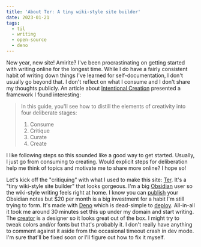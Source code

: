```yaml
---
title: 'About Ter: A tiny wiki-style site builder'
date: 2023-01-21
tags:
  - til
  - writing
  - open-source
  - deno
---
```


New year, new site! Amirite? I've been procrastinating on getting started with writing online for the longest time. While I do have a fairly consistent habit of writing down things I've learned for self-documentation, I don't usually go beyond that. I don't reflect on what I consume and I don't share my thoughts publicly. An article about [Intentional Creation](https://github.com/readme/guides/intentional-creation) presented a framework I found interesting:

> In this guide, you'll see how to distill the elements of creativity into four deliberate stages: 
> 
> 1. Consume
> 2. Critique
> 3. Curate
> 4. Create 

I like following steps so this sounded like a good way to get started. Usually, I just go from consuming to creating. Would explicit steps for deliberation help me think of topics and motivate me to share more online? I hope so!

Let's kick off the "critiquing" with what I used to make this site: [Ter](https://ter.kkga.me/). It's a "tiny wiki-style site builder" that looks gorgeous. I'm a big [Obsidian](https://obsidian.md/) user so the wiki-style writing feels right at home. I know you can [publish](https://obsidian.md/publish) your Obsidian notes but $20 per month is a big investment for a habit I'm still trying to form. It's made with [Deno](https://deno.land/) which is dead-simple to [deploy](https://deno.com/deploy). All-in-all it took me around 30 minutes set this up under my domain and start writing. The [creator](https://kkga.me/) is a designer so it looks great out of the box. I might try to tweak colors and/or fonts but that's probably it. I don't really have anything to comment against it aside from the occasional timeout crash in dev mode. I'm sure that'll be fixed soon or I'll figure out how to fix it myself.
